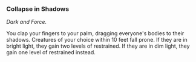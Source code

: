 ### Collapse in Shadows
_Dark and Force._

You clap your fingers to your palm, dragging everyone's bodies to their shadows. Creatures of your choice within 10 feet fall prone. If they are in bright light, they gain two levels of restrained. If they are in dim light, they gain one level of restrained instead.

